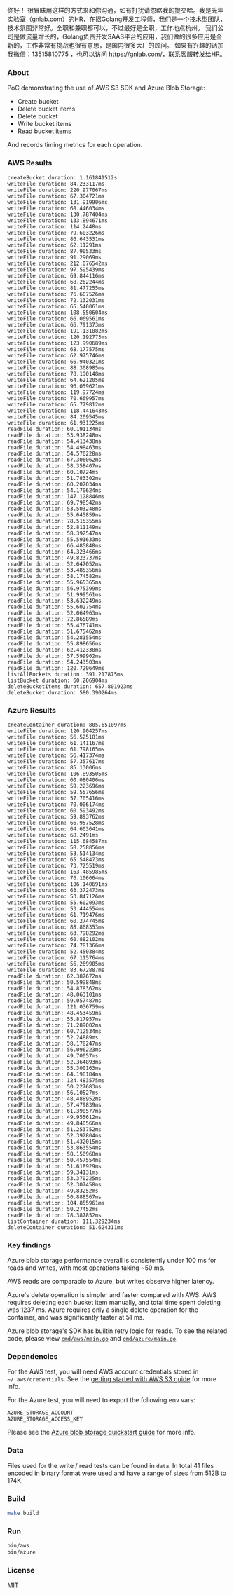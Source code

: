 你好！
很冒昧用这样的方式来和你沟通，如有打扰请忽略我的提交哈。我是光年实验室（gnlab.com）的HR，在招Golang开发工程师，我们是一个技术型团队，技术氛围非常好。全职和兼职都可以，不过最好是全职，工作地点杭州。
我们公司是做流量增长的，Golang负责开发SAAS平台的应用，我们做的很多应用是全新的，工作非常有挑战也很有意思，是国内很多大厂的顾问。
如果有兴趣的话加我微信：13515810775  ，也可以访问 https://gnlab.com/，联系客服转发给HR。
### About

PoC demonstrating the use of AWS S3 SDK and Azure Blob Storage:

* Create bucket
* Delete bucket items
* Delete bucket
* Write bucket items
* Read bucket items

And records timing metrics for each operation.

### AWS Results

```shell
createBucket duration: 1.161841512s
writeFile duration: 84.233117ms
writeFile duration: 220.977067ms
writeFile duration: 67.304721ms
writeFile duration: 131.919906ms
writeFile duration: 68.446034ms
writeFile duration: 130.787404ms
writeFile duration: 133.894671ms
writeFile duration: 114.2448ms
writeFile duration: 79.603226ms
writeFile duration: 86.643531ms
writeFile duration: 62.11291ms
writeFile duration: 87.90533ms
writeFile duration: 91.29069ms
writeFile duration: 212.076542ms
writeFile duration: 97.595439ms
writeFile duration: 69.844116ms
writeFile duration: 68.262244ms
writeFile duration: 81.477255ms
writeFile duration: 76.607526ms
writeFile duration: 72.132031ms
writeFile duration: 65.540061ms
writeFile duration: 108.550604ms
writeFile duration: 66.069561ms
writeFile duration: 66.791373ms
writeFile duration: 191.131882ms
writeFile duration: 120.192773ms
writeFile duration: 123.990689ms
writeFile duration: 68.177575ms
writeFile duration: 62.975746ms
writeFile duration: 66.940321ms
writeFile duration: 88.308985ms
writeFile duration: 78.190148ms
writeFile duration: 64.621205ms
writeFile duration: 96.059621ms
writeFile duration: 119.97724ms
writeFile duration: 70.669957ms
writeFile duration: 65.779812ms
writeFile duration: 118.441643ms
writeFile duration: 84.209545ms
writeFile duration: 61.931225ms
readFile duration: 60.191134ms
readFile duration: 53.938248ms
readFile duration: 54.413438ms
readFile duration: 54.498463ms
readFile duration: 54.570228ms
readFile duration: 67.306062ms
readFile duration: 58.358407ms
readFile duration: 60.10724ms
readFile duration: 51.783302ms
readFile duration: 60.207034ms
readFile duration: 54.170624ms
readFile duration: 147.128846ms
readFile duration: 69.798542ms
readFile duration: 53.503248ms
readFile duration: 55.645859ms
readFile duration: 78.515355ms
readFile duration: 52.811149ms
readFile duration: 58.392547ms
readFile duration: 55.591633ms
readFile duration: 66.485848ms
readFile duration: 64.323466ms
readFile duration: 49.823737ms
readFile duration: 52.647052ms
readFile duration: 53.485356ms
readFile duration: 58.174582ms
readFile duration: 55.965365ms
readFile duration: 56.975399ms
readFile duration: 51.999561ms
readFile duration: 53.632249ms
readFile duration: 55.602754ms
readFile duration: 52.064963ms
readFile duration: 72.86589ms
readFile duration: 55.476741ms
readFile duration: 51.675462ms
readFile duration: 54.281554ms
readFile duration: 55.898656ms
readFile duration: 62.412338ms
readFile duration: 57.599902ms
readFile duration: 54.243503ms
readFile duration: 120.729649ms
listAllBuckets duration: 391.217875ms
listBucket duration: 60.206904ms
deleteBucketItems duration: 657.801923ms
deleteBucket duration: 580.390264ms
```

### Azure Results

```
createContainer duration: 805.651097ms
writeFile duration: 120.904257ms
writeFile duration: 56.525181ms
writeFile duration: 61.141167ms
writeFile duration: 61.798165ms
writeFile duration: 56.417374ms
writeFile duration: 57.357617ms
writeFile duration: 85.13006ms
writeFile duration: 106.893505ms
writeFile duration: 60.080406ms
writeFile duration: 59.223696ms
writeFile duration: 59.557656ms
writeFile duration: 57.705416ms
writeFile duration: 70.006174ms
writeFile duration: 60.593492ms
writeFile duration: 59.893762ms
writeFile duration: 66.957528ms
writeFile duration: 64.603641ms
writeFile duration: 68.2491ms
writeFile duration: 115.684587ms
writeFile duration: 58.258856ms
writeFile duration: 53.514134ms
writeFile duration: 65.548473ms
writeFile duration: 73.725519ms
writeFile duration: 163.485985ms
writeFile duration: 76.106064ms
writeFile duration: 106.140691ms
writeFile duration: 63.372473ms
writeFile duration: 53.847126ms
writeFile duration: 55.602093ms
writeFile duration: 53.444554ms
writeFile duration: 61.719476ms
writeFile duration: 60.274745ms
writeFile duration: 88.868353ms
writeFile duration: 63.798292ms
writeFile duration: 60.882102ms
writeFile duration: 74.781366ms
writeFile duration: 52.450384ms
writeFile duration: 67.115764ms
writeFile duration: 56.269905ms
writeFile duration: 83.672887ms
readFile duration: 62.387672ms
readFile duration: 50.599848ms
readFile duration: 54.878362ms
readFile duration: 48.063101ms
readFile duration: 59.057487ms
readFile duration: 121.036759ms
readFile duration: 48.453459ms
readFile duration: 55.817957ms
readFile duration: 71.289002ms
readFile duration: 60.712534ms
readFile duration: 52.24889ms
readFile duration: 58.178247ms
readFile duration: 56.096223ms
readFile duration: 49.70057ms
readFile duration: 52.364893ms
readFile duration: 55.300163ms
readFile duration: 64.198184ms
readFile duration: 124.483575ms
readFile duration: 50.227683ms
readFile duration: 56.10527ms
readFile duration: 48.488952ms
readFile duration: 57.479839ms
readFile duration: 61.390577ms
readFile duration: 49.955612ms
readFile duration: 49.840566ms
readFile duration: 51.253752ms
readFile duration: 52.392804ms
readFile duration: 51.432015ms
readFile duration: 53.863554ms
readFile duration: 58.150968ms
readFile duration: 50.457554ms
readFile duration: 51.618929ms
readFile duration: 59.34131ms
readFile duration: 53.370225ms
readFile duration: 52.307458ms
readFile duration: 49.83252ms
readFile duration: 50.888567ms
readFile duration: 104.855961ms
readFile duration: 50.27452ms
readFile duration: 78.387852ms
listContainer duration: 111.329234ms
deleteContainer duration: 51.624311ms
```

### Key findings

Azure blob storage performance overall is consistently under 100 ms for reads and writes, with most operations taking ~50 ms. 

AWS reads are comparable to Azure, but writes observe higher latency.

Azure's delete operation is simpler and faster compared with AWS. AWS requires deleting each bucket item manually, and total time spent deleting was 1237 ms. Azure requires only a single delete operation for the container, and was significantly faster at 51 ms.

Azure blob storage's SDK has builtin retry logic for reads. To see the related code, please view [`cmd/aws/main.go`](https://github.com/rewinfrey/cloud-storage-poc/blob/main/cmd/aws/main.go) and [`cmd/azure/main.go`](https://github.com/rewinfrey/cloud-storage-poc/blob/main/cmd/azure/main.go).

### Dependencies

For the AWS test, you will need AWS account credentials stored in `~/.aws/credentials`. See the [getting started with AWS S3 guide](https://aws.amazon.com/s3/getting-started/) for more info.

For the Azure test, you will need to export the following env vars:

```
AZURE_STORAGE_ACCOUNT
AZURE_STORAGE_ACCESS_KEY
```

Please see the [Azure blob storage quickstart guide](https://docs.microsoft.com/en-us/azure/storage/blobs/storage-quickstart-blobs-go?tabs=linux) for more info.

### Data

Files used for the write / read tests can be found in `data`. In total 41 files encoded in binary format were used and have a range of sizes from 512B to 174K.

### Build

```sh
make build
```

### Run

```sh
bin/aws
bin/azure
```

### License

MIT
